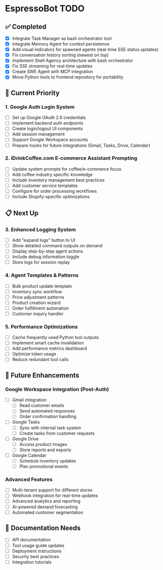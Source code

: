 # EspressoBot TODO

## ✅ Completed
- [x] Integrate Task Manager as bash orchestrator tool
- [x] Integrate Memory Agent for context persistence  
- [x] Add visual indicators for spawned agents (real-time SSE status updates)
- [x] Fix conversation history sorting (newest on top)
- [x] Implement Shell Agency architecture with bash orchestrator
- [x] Fix SSE streaming for real-time updates
- [x] Create SWE Agent with MCP integration
- [x] Move Python tools to frontend repository for portability

## 🚀 Current Priority

### 1. Google Auth Login System
- [ ] Set up Google OAuth 2.0 credentials
- [ ] Implement backend auth endpoints
- [ ] Create login/logout UI components
- [ ] Add session management
- [ ] Support Google Workspace accounts
- [ ] Prepare hooks for future integrations (Gmail, Tasks, Drive, Calendar)

### 2. iDrinkCoffee.com E-commerce Assistant Prompting
- [ ] Update system prompts for coffee/e-commerce focus
- [ ] Add coffee industry specific knowledge
- [ ] Include inventory management best practices
- [ ] Add customer service templates
- [ ] Configure for order processing workflows
- [ ] Include Shopify-specific optimizations

## 📋 Next Up

### 3. Enhanced Logging System
- [ ] Add "expand logs" button to UI
- [ ] Show detailed command outputs on demand
- [ ] Display step-by-step agent actions
- [ ] Include debug information toggle
- [ ] Store logs for session replay

### 4. Agent Templates & Patterns
- [ ] Bulk product update template
- [ ] Inventory sync workflow
- [ ] Price adjustment patterns
- [ ] Product creation wizard
- [ ] Order fulfillment automation
- [ ] Customer inquiry handler

### 5. Performance Optimizations
- [ ] Cache frequently used Python tool outputs
- [ ] Implement smart cache invalidation
- [ ] Add performance metrics dashboard
- [ ] Optimize token usage
- [ ] Reduce redundant tool calls

## 🔮 Future Enhancements

### Google Workspace Integration (Post-Auth)
- [ ] Gmail integration
  - [ ] Read customer emails
  - [ ] Send automated responses
  - [ ] Order confirmation handling
- [ ] Google Tasks
  - [ ] Sync with internal task system
  - [ ] Create tasks from customer requests
- [ ] Google Drive
  - [ ] Access product images
  - [ ] Store reports and exports
- [ ] Google Calendar
  - [ ] Schedule inventory updates
  - [ ] Plan promotional events

### Advanced Features
- [ ] Multi-tenant support for different stores
- [ ] Webhook integration for real-time updates
- [ ] Advanced analytics and reporting
- [ ] AI-powered demand forecasting
- [ ] Automated customer segmentation

## 📝 Documentation Needs
- [ ] API documentation
- [ ] Tool usage guide updates
- [ ] Deployment instructions
- [ ] Security best practices
- [ ] Integration tutorials